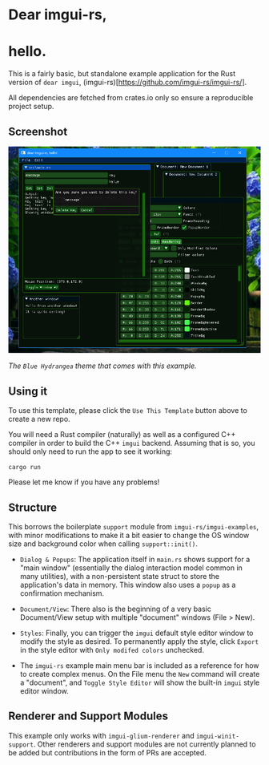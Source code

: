 # Dear imgui-rs,
# hello.

This is a fairly basic, but standalone example application for the Rust version of `dear imgui`, (imgui-rs)[https://github.com/imgui-rs/imgui-rs/].

All dependencies are fetched from crates.io only so ensure a reproducible project setup.

## Screenshot

<img src="screenshot.png" />

*The `Blue Hydrangea` theme that comes with this example.*

## Using it

To use this template, please click the `Use This Template` button above to create a new repo.

You will need a Rust compiler (naturally) as well as a configured C++ compiler in order to build the C++ `imgui` backend. Assuming that is so, you should only need to run the app to see it working:

    cargo run

Please let me know if you have any problems!

## Structure

This borrows the boilerplate `support` module from `imgui-rs/imgui-examples`, with minor modifications to make it a bit easier to change the OS window size and background color when calling `support::init()`.

* `Dialog & Popups`: The application itself in `main.rs` shows support for a "main window" (essentially the dialog interaction model common in many utilities), with a non-persistent state struct to store the application's data in memory. This window also uses a `popup` as a confirmation mechanism.

* `Document/View`: There also is the beginning of a very basic Document/View setup with multiple "document" windows (File > New).

* `Styles`: Finally, you can trigger the `imgui` default style editor window to modify the style as desired. To permanently apply the style, click `Export` in the style editor with `Only modifed colors` unchecked.

* The `imgui-rs` example main menu bar is included as a reference for how to create complex menus. On the File menu the `New` command will create a "document", and `Toggle Style Editor` will show the built-in `imgui` style editor window.

## Renderer and Support Modules

This example only works with `imgui-glium-renderer` and `imgui-winit-support`. Other renderers and support modules are not currently planned to be added but contributions in the form of PRs are accepted.
